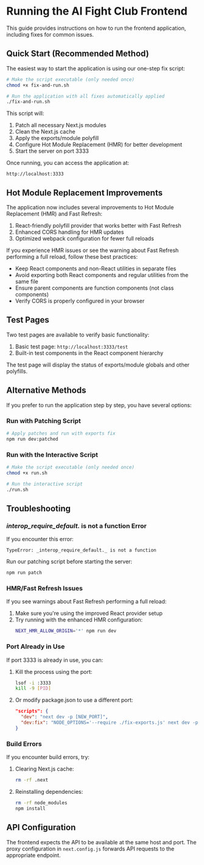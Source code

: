 # Running the AI Fight Club Frontend

This guide provides instructions on how to run the frontend application, including fixes for common issues.

## Quick Start (Recommended Method)

The easiest way to start the application is using our one-step fix script:

```bash
# Make the script executable (only needed once)
chmod +x fix-and-run.sh

# Run the application with all fixes automatically applied
./fix-and-run.sh
```

This script will:
1. Patch all necessary Next.js modules
2. Clean the Next.js cache
3. Apply the exports/module polyfill
4. Configure Hot Module Replacement (HMR) for better development
5. Start the server on port 3333

Once running, you can access the application at:
```
http://localhost:3333
```

## Hot Module Replacement Improvements

The application now includes several improvements to Hot Module Replacement (HMR) and Fast Refresh:

1. React-friendly polyfill provider that works better with Fast Refresh
2. Enhanced CORS handling for HMR updates
3. Optimized webpack configuration for fewer full reloads

If you experience HMR issues or see the warning about Fast Refresh performing a full reload, follow these best practices:

- Keep React components and non-React utilities in separate files
- Avoid exporting both React components and regular utilities from the same file
- Ensure parent components are function components (not class components)
- Verify CORS is properly configured in your browser

## Test Pages

Two test pages are available to verify basic functionality:

1. Basic test page: `http://localhost:3333/test`
2. Built-in test components in the React component hierarchy

The test page will display the status of exports/module globals and other polyfills.

## Alternative Methods

If you prefer to run the application step by step, you have several options:

### Run with Patching Script

```bash
# Apply patches and run with exports fix
npm run dev:patched
```

### Run with the Interactive Script

```bash
# Make the script executable (only needed once)
chmod +x run.sh

# Run the interactive script
./run.sh
```

## Troubleshooting

### _interop_require_default._ is not a function Error

If you encounter this error:
```
TypeError: _interop_require_default._ is not a function
```

Run our patching script before starting the server:
```bash
npm run patch
```

### HMR/Fast Refresh Issues

If you see warnings about Fast Refresh performing a full reload:

1. Make sure you're using the improved React provider setup
2. Try running with the enhanced HMR configuration:
   ```bash
   NEXT_HMR_ALLOW_ORIGIN='*' npm run dev
   ```

### Port Already in Use

If port 3333 is already in use, you can:

1. Kill the process using the port:
   ```bash
   lsof -i :3333
   kill -9 [PID]
   ```

2. Or modify package.json to use a different port:
   ```json
   "scripts": {
     "dev": "next dev -p [NEW_PORT]",
     "dev:fix": "NODE_OPTIONS='--require ./fix-exports.js' next dev -p [NEW_PORT]"
   }
   ```

### Build Errors

If you encounter build errors, try:

1. Clearing Next.js cache:
   ```bash
   rm -rf .next
   ```

2. Reinstalling dependencies:
   ```bash
   rm -rf node_modules
   npm install
   ```

## API Configuration

The frontend expects the API to be available at the same host and port. The proxy configuration in `next.config.js` forwards API requests to the appropriate endpoint. 
